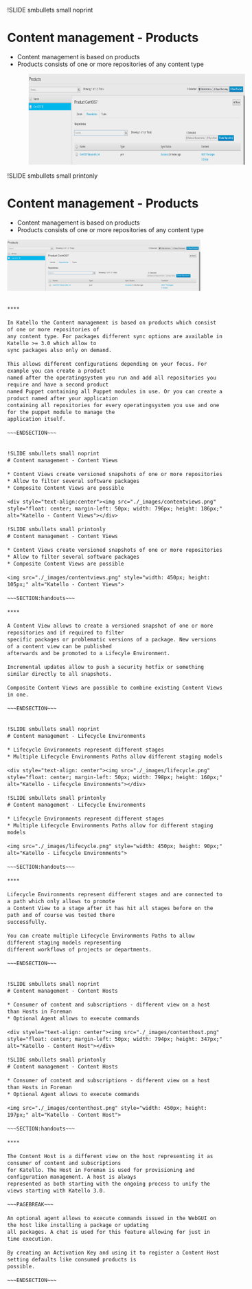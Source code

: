 !SLIDE smbullets small noprint
# Content management - Products

* Content management is based on products
* Products consists of one or more repositories of any content type

<div style="text-align: center"><img src="./_images/products.png" style="float: center; margin-left: 50px; width: 798px; height: 211px;" alt="Katello - Products"></div>

!SLIDE smbullets small printonly
# Content management - Products

* Content management is based on products
* Products consists of one or more repositories of any content type

<img src="./_images/products.png" style="width: 450px; height: 119px;" alt="Katello - Products">

~~~SECTION:handouts~~~

****

In Katello the Content management is based on products which consist of one or more repositories of
any content type. For packages different sync options are available in Katello >= 3.0 which allow to
sync packages also only on demand.

This allows different configurations depending on your focus. For example you can create a product
named after the operatingsystem you run and add all repositories you require and have a second product
named Puppet containing all Puppet modules in use. Or you can create a product named after your application
containing all repositories for every operatingsystem you use and one for the puppet module to manage the
application itself.

~~~ENDSECTION~~~


!SLIDE smbullets small noprint
# Content management - Content Views

* Content Views create versioned snapshots of one or more repositories
* Allow to filter several software packages
* Composite Content Views are possible

<div style="text-align:center"><img src="./_images/contentviews.png" style="float: center; margin-left: 50px; width: 796px; height: 186px;" alt="Katello - Content Views"></div>

!SLIDE smbullets small printonly
# Content management - Content Views

* Content Views create versioned snapshots of one or more repositories
* Allow to filter several software packages
* Composite Content Views are possible

<img src="./_images/contentviews.png" style="width: 450px; height: 105px;" alt="Katello - Content Views">

~~~SECTION:handouts~~~

****

A Content View allows to create a versioned snapshot of one or more repositories and if required to filter
specific packages or problematic versions of a package. New versions of a content view can be published
afterwards and be promoted to a Lifecyle Environment.

Incremental updates allow to push a security hotfix or something similar directly to all snapshots.

Composite Content Views are possible to combine existing Content Views in one.

~~~ENDSECTION~~~


!SLIDE smbullets small noprint
# Content management - Lifecycle Environments

* Lifecycle Environments represent different stages
* Multiple Lifecycle Environments Paths allow different staging models

<div style="text-align: center"><img src="./_images/lifecycle.png" style="float: center; margin-left: 50px; width: 798px; height: 160px;" alt="Katello - Lifecycle Environments"></div>

!SLIDE smbullets small printonly
# Content management - Lifecycle Environments

* Lifecycle Environments represent different stages
* Multiple Lifecycle Environments Paths allow for different staging models

<img src="./_images/lifecycle.png" style="width: 450px; height: 90px;" alt="Katello - Lifecycle Environments">

~~~SECTION:handouts~~~

****

Lifecycle Environments represent different stages and are connected to a path which only allows to promote
a Content View to a stage after it has hit all stages before on the path and of course was tested there
successfully.

You can create multiple Lifecycle Environments Paths to allow different staging models representing
different workflows of projects or departments.

~~~ENDSECTION~~~


!SLIDE smbullets small noprint
# Content management - Content Hosts

* Consumer of content and subscriptions - different view on a host than Hosts in Foreman
* Optional Agent allows to execute commands

<div styele="text-align: center"><img src="./_images/contenthost.png" style="float: center; margin-left: 50px; width: 794px; height: 347px;" alt="Katello - Content Host"></div>

!SLIDE smbullets small printonly
# Content management - Content Hosts

* Consumer of content and subscriptions - different view on a host than Hosts in Foreman
* Optional Agent allows to execute commands

<img src="./_images/contenthost.png" style="width: 450px; height: 197px;" alt="Katello - Content Host">

~~~SECTION:handouts~~~

****

The Content Host is a different view on the host representing it as consumer of content and subscriptions
for Katello. The Host in Foreman is used for provisioning and configuration management. A host is always
represented as both starting with the ongoing process to unify the views starting with Katello 3.0.

~~~PAGEBREAK~~~

An optional agent allows to execute commands issued in the WebGUI on the host like installing a package or updating
all packages. A chat is used for this feature allowing for just in time execution.

By creating an Activation Key and using it to register a Content Host setting defaults like consumed products is
possible.

~~~ENDSECTION~~~


